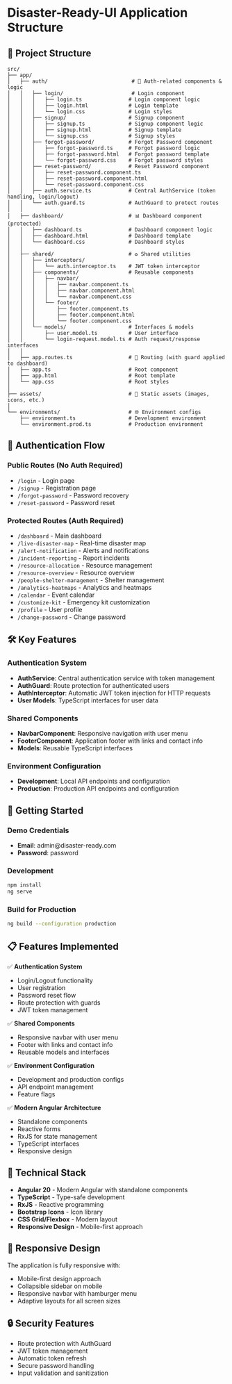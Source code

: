 # Disaster-Ready-UI Application Structure

## 📁 Project Structure

```
src/
├── app/
│   ├── auth/                           # 🔐 Auth-related components & logic
│   │   ├── login/                      # Login component
│   │   │   ├── login.ts               # Login component logic
│   │   │   ├── login.html             # Login template
│   │   │   └── login.css              # Login styles
│   │   ├── signup/                    # Signup component
│   │   │   ├── signup.ts              # Signup component logic
│   │   │   ├── signup.html            # Signup template
│   │   │   └── signup.css             # Signup styles
│   │   ├── forgot-password/           # Forgot Password component
│   │   │   ├── forgot-password.ts     # Forgot password logic
│   │   │   ├── forgot-password.html   # Forgot password template
│   │   │   └── forgot-password.css    # Forgot password styles
│   │   ├── reset-password/            # Reset Password component
│   │   │   ├── reset-password.component.ts
│   │   │   ├── reset-password.component.html
│   │   │   └── reset-password.component.css
│   │   ├── auth.service.ts            # Central AuthService (token handling, login/logout)
│   │   └── auth.guard.ts              # AuthGuard to protect routes
│   │
│   ├── dashboard/                     # 📊 Dashboard component (protected)
│   │   ├── dashboard.ts               # Dashboard component logic
│   │   ├── dashboard.html             # Dashboard template
│   │   └── dashboard.css              # Dashboard styles
│   │
│   ├── shared/                        # ♻️ Shared utilities
│   │   ├── interceptors/
│   │   │   └── auth.interceptor.ts    # JWT token interceptor
│   │   ├── components/                # Reusable components
│   │   │   ├── navbar/
│   │   │   │   ├── navbar.component.ts
│   │   │   │   ├── navbar.component.html
│   │   │   │   └── navbar.component.css
│   │   │   └── footer/
│   │   │       ├── footer.component.ts
│   │   │       ├── footer.component.html
│   │   │       └── footer.component.css
│   │   └── models/                    # Interfaces & models
│   │       ├── user.model.ts          # User interface
│   │       └── login-request.model.ts # Auth request/response interfaces
│   │
│   ├── app.routes.ts                  # 🚦 Routing (with guard applied to dashboard)
│   ├── app.ts                         # Root component
│   ├── app.html                       # Root template
│   └── app.css                        # Root styles
│
├── assets/                            # 📁 Static assets (images, icons, etc.)
│
└── environments/                      # 🌐 Environment configs
    ├── environment.ts                 # Development environment
    └── environment.prod.ts            # Production environment
```

## 🔐 Authentication Flow

### Public Routes (No Auth Required)
- `/login` - Login page
- `/signup` - Registration page
- `/forgot-password` - Password recovery
- `/reset-password` - Password reset

### Protected Routes (Auth Required)
- `/dashboard` - Main dashboard
- `/live-disaster-map` - Real-time disaster map
- `/alert-notification` - Alerts and notifications
- `/incident-reporting` - Report incidents
- `/resource-allocation` - Resource management
- `/resource-overview` - Resource overview
- `/people-shelter-management` - Shelter management
- `/analytics-heatmaps` - Analytics and heatmaps
- `/calendar` - Event calendar
- `/customize-kit` - Emergency kit customization
- `/profile` - User profile
- `/change-password` - Change password

## 🛠️ Key Features

### Authentication System
- **AuthService**: Central authentication service with token management
- **AuthGuard**: Route protection for authenticated users
- **AuthInterceptor**: Automatic JWT token injection for HTTP requests
- **User Models**: TypeScript interfaces for user data

### Shared Components
- **NavbarComponent**: Responsive navigation with user menu
- **FooterComponent**: Application footer with links and contact info
- **Models**: Reusable TypeScript interfaces

### Environment Configuration
- **Development**: Local API endpoints and configuration
- **Production**: Production API endpoints and configuration

## 🚀 Getting Started

### Demo Credentials
- **Email**: admin&#64;disaster-ready.com
- **Password**: password

### Development
```bash
npm install
ng serve
```

### Build for Production
```bash
ng build --configuration production
```

## 📋 Features Implemented

✅ **Authentication System**
- Login/Logout functionality
- User registration
- Password reset flow
- Route protection with guards
- JWT token management

✅ **Shared Components**
- Responsive navbar with user menu
- Footer with links and contact info
- Reusable models and interfaces

✅ **Environment Configuration**
- Development and production configs
- API endpoint management
- Feature flags

✅ **Modern Angular Architecture**
- Standalone components
- Reactive forms
- RxJS for state management
- TypeScript interfaces
- Responsive design

## 🔧 Technical Stack

- **Angular 20** - Modern Angular with standalone components
- **TypeScript** - Type-safe development
- **RxJS** - Reactive programming
- **Bootstrap Icons** - Icon library
- **CSS Grid/Flexbox** - Modern layout
- **Responsive Design** - Mobile-first approach

## 📱 Responsive Design

The application is fully responsive with:
- Mobile-first design approach
- Collapsible sidebar on mobile
- Responsive navbar with hamburger menu
- Adaptive layouts for all screen sizes

## 🔒 Security Features

- Route protection with AuthGuard
- JWT token management
- Automatic token refresh
- Secure password handling
- Input validation and sanitization 